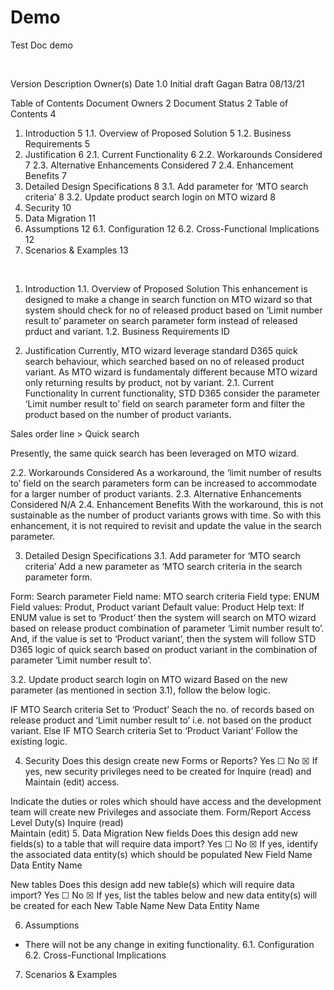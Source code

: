 # Demo
Test Doc demo

	
 
  

 















Version	Description	Owner(s)	Date
1.0
Initial draft
Gagan Batra
08/13/21




 
	
Table of Contents
Document Owners	2
Document Status	2
Table of Contents	4
1. Introduction	5
1.1. Overview of Proposed Solution	5
1.2. Business Requirements	5
2. Justification	6
2.1. Current Functionality	6
2.2. Workarounds Considered	7
2.3. Alternative Enhancements Considered	7
2.4. Enhancement Benefits	7
3. Detailed Design Specifications	8
3.1. Add parameter for ‘MTO search criteria’	8
3.2. Update product search login on MTO wizard	8
4. Security	10
5. Data Migration	11
6. Assumptions	12
6.1. Configuration	12
6.2. Cross-Functional Implications	12
7. Scenarios & Examples	13

 
1. Introduction
1.1. Overview of Proposed Solution
This enhancement is designed to make a change in search function on MTO wizard so that system should check for no of released product based on ‘Limit number result to’ parameter on search parameter form instead of released prduct and variant.
1.2. Business Requirements
ID	
	

	
2. Justification
Currently, MTO wizard leverage standard D365 quick search behaviour, which searched based on no of released product variant. 
As MTO wizard is fundamentaly different because MTO wizard only returning results by product, not by variant. 
2.1. Current Functionality
In current functionality, STD D365 consider the parameter ‘Limit number result to’ field on search parameter form and filter the product based on the number of product variants. 
 

Sales order line > Quick search

 

Presently, the same quick search has been leveraged on MTO wizard. 

 
2.2. Workarounds Considered
As a workaround, the ‘limit number of results to’ field on the search parameters form can be increased to accommodate for a larger number of product variants. 
2.3. Alternative Enhancements Considered
N/A
2.4. Enhancement Benefits
With the workaround, this is not sustainable as the number of product variants grows with time. So with this enhancement, it is not required to revisit and update the value in the search parameter.







3. Detailed Design Specifications
3.1. Add parameter for ‘MTO search criteria’
Add a new parameter as ‘MTO search criteria in the search parameter form.

Form:			Search parameter
Field name:		MTO search criteria
Field type:		ENUM
Field values:	Produt, Product variant
Default value:	Product
Help text:	If ENUM value is set to ‘Product’ then the system will search on MTO wizard based on release product combination of parameter ‘Limit number result to’. 
And, if the value is set to ‘Product variant’, then the system will follow STD D365 logic of quick search based on product variant in the combination of parameter ‘Limit number result to’.
 
3.2. Update product search login on MTO wizard
Based on the new parameter (as mentioned in section 3.1), follow the below logic.

IF MTO Search criteria 				Set to ‘Product’
Seach the no. of records based on release product and ‘Limit number result to’ i.e. not based on the product variant.
Else IF MTO Search criteria 		Set to ‘Product Variant’
Follow the existing logic.
 
4. Security
Does this design create new Forms or Reports?
Yes	☐
No 	☒
If yes, new security privileges need to be created for Inquire (read) and Maintain (edit) access.

Indicate the duties or roles which should have access and the development team will create new Privileges and associate them. 
Form/Report	Access Level	Duty(s)
	Inquire (read)	
	Maintain (edit)	
5. Data Migration
New fields
Does this design add new fields(s) to a table that will require data import?
Yes	☐
No 	☒
If yes, identify the associated data entity(s) which should be populated
New Field Name	Data Entity Name
	
	

New tables
Does this design add new table(s) which will require data import?
Yes	☐
No 	☒
If yes, list the tables below and new data entity(s) will be created for each
New Table Name	New Data Entity Name
	
	
6. Assumptions
-	There will not be any change in exiting functionality.
6.1. Configuration
6.2. Cross-Functional Implications

7. Scenarios & Examples

